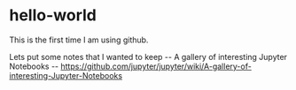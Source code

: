 # hello-world
This is the first time I am using github.

Lets put some notes that I wanted to keep 
-- A gallery of interesting Jupyter Notebooks -- 
https://github.com/jupyter/jupyter/wiki/A-gallery-of-interesting-Jupyter-Notebooks
